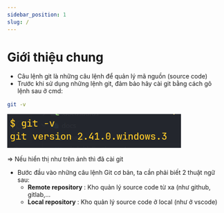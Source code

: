 ```yaml
---
sidebar_position: 1
slug: /
---
```


# Giới thiệu chung

- Câu lệnh git là những câu lệnh để quản lý mã nguồn (source code)
- Trước khi sử dụng những lệnh git, đảm bảo hãy cài git bằng cách gõ lệnh sau ở cmd:

```bash
git -v
```

![1696262200980](image/overview/1696262200980.png)

=> Nếu hiển thị như trên ảnh thì đã cài git

- Bước đầu vào những câu lệnh Git cơ bản, ta cần phải biết 2 thuật ngữ sau:
  - **Remote repository** : Kho quản lý source code từ xa (như github, gitlab,...
  - **Local repository** : Kho quản lý source code ở local (như ở vscode)
